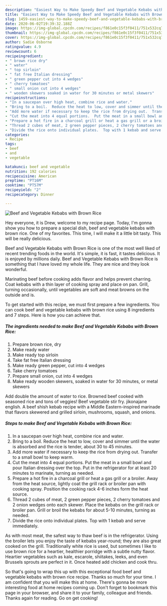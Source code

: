 ```yaml
---
description: "Easiest Way to Make Speedy Beef and Vegetable Kebabs with Brown Rice"
title: "Easiest Way to Make Speedy Beef and Vegetable Kebabs with Brown Rice"
slug: 1459-easiest-way-to-make-speedy-beef-and-vegetable-kebabs-with-brown-rice
date: 2020-06-02T19:39:32.188Z
image: https://img-global.cpcdn.com/recipes/f861e0c15f3f0411/751x532cq70/beef-and-vegetable-kebabs-with-brown-rice-recipe-main-photo.jpg
thumbnail: https://img-global.cpcdn.com/recipes/f861e0c15f3f0411/751x532cq70/beef-and-vegetable-kebabs-with-brown-rice-recipe-main-photo.jpg
cover: https://img-global.cpcdn.com/recipes/f861e0c15f3f0411/751x532cq70/beef-and-vegetable-kebabs-with-brown-rice-recipe-main-photo.jpg
author: Sadie Osborne
ratingvalue: 4.9
reviewcount: 6
recipeingredient:
- " brown rice dry"
- " water"
- " top sirloin"
- " fat free Italian dressing"
- " green pepper cut into 4 wedges"
- " cherry tomatoes"
- " small onion cut into 4 wedges"
- " wooden skewers soaked in water for 30 minutes or metal skewers"
recipeinstructions:
- "In a saucepan over high heat, combine rice and water."
- "Bring to a boil.  Reduce the heat to low, cover and simmer until the water is absorbed and the rice is tender, about 30 to 45 minutes."
- "Add more water if necessary to keep the rice from drying out.  Transfer to a small bowl to keep warm."
- "Cut the meat into 4 equal portions.  Put the meat in a small bowl and pour Italian dressing over the top.  Put in the refrigerator for at least 20 minutes to marinate, turning as needed."
- "Prepare a hot fire in a charcoal grill or heat a gas grill or a broiler.  Away from the heat source, lightly coat the grill rack or broiler pan with cooking spray. Position the cooking rack 4-6 inches form the heat source."
- "Thread 2 cubes of meat, 2 green pepper pieces, 2 cherry tomatoes and 2 onion wedges onto each skewer.  Place the kebabs on the grill rack or broiler pan.  Grill or broil the kebabs for about 5-10 minutes, turning as needed."
- "Divide the rice onto individual plates.  Top with 1 kebab and serve immediately."
categories:
- Recipe
tags:
- beef
- and
- vegetable

katakunci: beef and vegetable 
nutrition: 192 calories
recipecuisine: American
preptime: "PT16M"
cooktime: "PT57M"
recipeyield: "2"
recipecategory: Dinner

---
```



![Beef and Vegetable Kebabs with Brown Rice](https://img-global.cpcdn.com/recipes/f861e0c15f3f0411/751x532cq70/beef-and-vegetable-kebabs-with-brown-rice-recipe-main-photo.jpg)

Hey everyone, it is Drew, welcome to my recipe page. Today, I'm gonna show you how to prepare a special dish, beef and vegetable kebabs with brown rice. One of my favorites. This time, I will make it a little bit tasty. This will be really delicious.

Beef and Vegetable Kebabs with Brown Rice is one of the most well liked of recent trending foods in the world. It's simple, it is fast, it tastes delicious. It is enjoyed by millions daily. Beef and Vegetable Kebabs with Brown Rice is something that I have loved my whole life. They are nice and they look wonderful.

Marinating beef before cooking adds flavor and helps prevent charring. Coat kebabs with a thin layer of cooking spray and place on pan. Grill, turning occasionally, until vegetables are soft and meat browns on the outside and is.


To get started with this recipe, we must first prepare a few ingredients. You can cook beef and vegetable kebabs with brown rice using 8 ingredients and 7 steps. Here is how you can achieve that.

<!--inarticleads1-->

##### The ingredients needed to make Beef and Vegetable Kebabs with Brown Rice:

1. Prepare  brown rice, dry
1. Make ready  water
1. Make ready  top sirloin
1. Take  fat free Italian dressing
1. Make ready  green pepper, cut into 4 wedges
1. Take  cherry tomatoes
1. Prepare  small onion, cut into 4 wedges
1. Make ready  wooden skewers, soaked in water for 30 minutes, or metal skewers


Add double the amount of water to rice. Browned beef cooked with seasoned rice and tons of veggies! Beef vegetable stir fry. jikonajane english. A beef shish kebab recipe with a Middle Eastern-inspired marinade that flavors skewered and grilled sirloin, mushrooms, squash, and onions. 

<!--inarticleads2-->

##### Steps to make Beef and Vegetable Kebabs with Brown Rice:

1. In a saucepan over high heat, combine rice and water.
1. Bring to a boil.  Reduce the heat to low, cover and simmer until the water is absorbed and the rice is tender, about 30 to 45 minutes.
1. Add more water if necessary to keep the rice from drying out.  Transfer to a small bowl to keep warm.
1. Cut the meat into 4 equal portions.  Put the meat in a small bowl and pour Italian dressing over the top.  Put in the refrigerator for at least 20 minutes to marinate, turning as needed.
1. Prepare a hot fire in a charcoal grill or heat a gas grill or a broiler.  Away from the heat source, lightly coat the grill rack or broiler pan with cooking spray. Position the cooking rack 4-6 inches form the heat source.
1. Thread 2 cubes of meat, 2 green pepper pieces, 2 cherry tomatoes and 2 onion wedges onto each skewer.  Place the kebabs on the grill rack or broiler pan.  Grill or broil the kebabs for about 5-10 minutes, turning as needed.
1. Divide the rice onto individual plates.  Top with 1 kebab and serve immediately.


As with most meat, the safest way to thaw beef is in the refrigerator. Using the broiler lets you enjoy the taste of kebabs year-round; they are also great cooked on the grill. Traditionally white rice is used, but sometimes I like to use brown rice for a heartier, healthier porridge with a subtle nutty flavor. Heartier vegetables such as kale, escarole, shiitakes, leeks, and even Brussels sprouts are perfect in it. Once heated add chicken and cook thru. 

So that's going to wrap this up with this exceptional food beef and vegetable kebabs with brown rice recipe. Thanks so much for your time. I am confident that you will make this at home. There's gonna be more interesting food at home recipes coming up. Don't forget to bookmark this page in your browser, and share it to your family, colleague and friends. Thanks again for reading. Go on get cooking!
